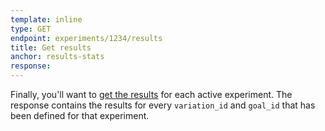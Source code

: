 ```yaml
---
template: inline
type: GET
endpoint: experiments/1234/results
title: Get results
anchor: results-stats
response:
---
```


Finally, you'll want to [get the results](/rest/reference/index.html#get-stats) for each active experiment.  The response contains the results for every `variation_id` and `goal_id` that has been defined for that experiment.
